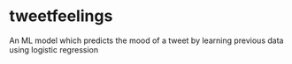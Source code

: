# tweetfeelings
An ML model which predicts the mood of a tweet by learning previous data using logistic regression
